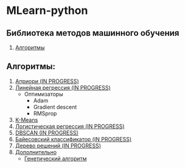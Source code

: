 # MLearn-python
## Библиотека методов машинного обучения

  <ol>
    <li>
      <a href="#Алгоритмы">Алгоритмы</a>
    </li>
  </ol>

## Алгоритмы:
<ol>
  <li>
    <a href="https://github.com/LIvanoff/MLearn-python/blob/master/MLearn/arl/apriori.py">Априори (IN PROGRESS)</a>
  </li>
  <li>
    <a href="https://github.com/LIvanoff/MLearn-python/blob/master/MLearn/regression/Linear.py">Линейная регрессия (IN PROGRESS)</a>
    <ul>
      <li>
        <a>Оптимизаторы</a>
        <ul>
          <li>Adam</li>
          <li>Gradient descent</li>
          <li>RMSprop</li>
         </ul>
      </li>
    </ul>
  </li>
  <li><a href="https://github.com/LIvanoff/MLearn-python/blob/master/MLearn/clustering/KMeans.py">K-Means</a></li>
  <li><a href="#Логистическая-регрессия">Логистическая регрессия (IN PROGRESS)</a></li>
  <li><a href="#DBSCAN">DBSCAN (IN PROGRESS)</a></li>
  <li><a href="#Байесовский-классификатор">Байесовский классификатор (IN PROGRESS)</a></li>
  <li><a href="#Дерево-решений">Дерево решений (IN PROGRESS)</a></li>
  <li>
  <a href="#Дополнительно">Дополнительно</a>
    <ul>
      <li><a href="https://github.com/LIvanoff/genetic-algorithm">Генетический алгоритм</a></li>
    </ul>
  </li>
</ol>

